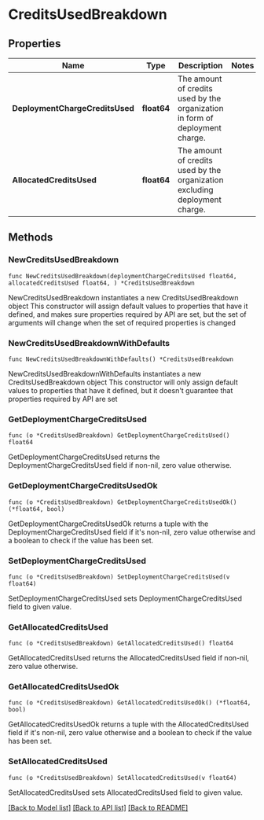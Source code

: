 # CreditsUsedBreakdown

## Properties

Name | Type | Description | Notes
------------ | ------------- | ------------- | -------------
**DeploymentChargeCreditsUsed** | **float64** | The amount of credits used by the organization in form of deployment charge. | 
**AllocatedCreditsUsed** | **float64** | The amount of credits used by the organization excluding deployment charge. | 

## Methods

### NewCreditsUsedBreakdown

`func NewCreditsUsedBreakdown(deploymentChargeCreditsUsed float64, allocatedCreditsUsed float64, ) *CreditsUsedBreakdown`

NewCreditsUsedBreakdown instantiates a new CreditsUsedBreakdown object
This constructor will assign default values to properties that have it defined,
and makes sure properties required by API are set, but the set of arguments
will change when the set of required properties is changed

### NewCreditsUsedBreakdownWithDefaults

`func NewCreditsUsedBreakdownWithDefaults() *CreditsUsedBreakdown`

NewCreditsUsedBreakdownWithDefaults instantiates a new CreditsUsedBreakdown object
This constructor will only assign default values to properties that have it defined,
but it doesn't guarantee that properties required by API are set

### GetDeploymentChargeCreditsUsed

`func (o *CreditsUsedBreakdown) GetDeploymentChargeCreditsUsed() float64`

GetDeploymentChargeCreditsUsed returns the DeploymentChargeCreditsUsed field if non-nil, zero value otherwise.

### GetDeploymentChargeCreditsUsedOk

`func (o *CreditsUsedBreakdown) GetDeploymentChargeCreditsUsedOk() (*float64, bool)`

GetDeploymentChargeCreditsUsedOk returns a tuple with the DeploymentChargeCreditsUsed field if it's non-nil, zero value otherwise
and a boolean to check if the value has been set.

### SetDeploymentChargeCreditsUsed

`func (o *CreditsUsedBreakdown) SetDeploymentChargeCreditsUsed(v float64)`

SetDeploymentChargeCreditsUsed sets DeploymentChargeCreditsUsed field to given value.


### GetAllocatedCreditsUsed

`func (o *CreditsUsedBreakdown) GetAllocatedCreditsUsed() float64`

GetAllocatedCreditsUsed returns the AllocatedCreditsUsed field if non-nil, zero value otherwise.

### GetAllocatedCreditsUsedOk

`func (o *CreditsUsedBreakdown) GetAllocatedCreditsUsedOk() (*float64, bool)`

GetAllocatedCreditsUsedOk returns a tuple with the AllocatedCreditsUsed field if it's non-nil, zero value otherwise
and a boolean to check if the value has been set.

### SetAllocatedCreditsUsed

`func (o *CreditsUsedBreakdown) SetAllocatedCreditsUsed(v float64)`

SetAllocatedCreditsUsed sets AllocatedCreditsUsed field to given value.



[[Back to Model list]](../README.md#documentation-for-models) [[Back to API list]](../README.md#documentation-for-api-endpoints) [[Back to README]](../README.md)


